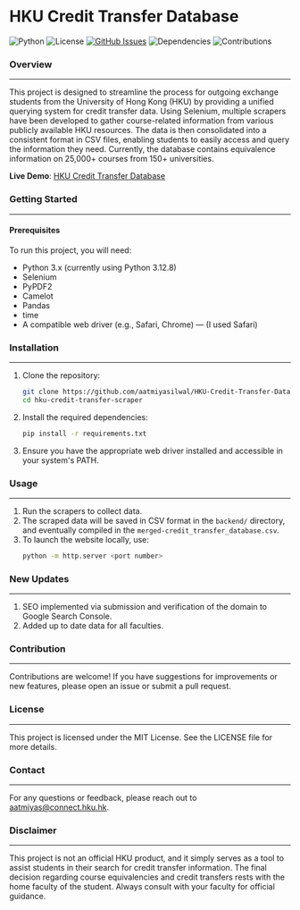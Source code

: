 # HKU Credit Transfer Database
![Python](https://img.shields.io/badge/python-3.8%2B-blue.svg)
![License](https://img.shields.io/badge/license-MIT-blue.svg)
[![GitHub Issues](https://img.shields.io/github/issues/aatmiyasilwal/HKU-Credit-Transfer-Database.svg)](https://github.com/aatmiyasilwal/HKU-Credit-Transfer-Database/issues)
![Dependencies](https://img.shields.io/badge/dependencies-up%20to%20date-brightgreen.svg)
![Contributions](https://img.shields.io/badge/contributions-welcome-brightgreen.svg)

### Overview
---
This project is designed to streamline the process for outgoing exchange students from the University of Hong Kong (HKU) by providing a unified querying system for credit transfer data. Using Selenium, multiple scrapers have been developed to gather course-related information from various publicly available HKU resources. The data is then consolidated into a consistent format in CSV files, enabling students to easily access and query the information they need. Currently, the database contains equivalence information on 25,000+ courses from 150+ universities.

**Live Demo**: [HKU Credit Transfer Database](https://credit-transfer-database.netlify.app/)

### Getting Started
---
#### Prerequisites
To run this project, you will need:
* Python 3.x (currently using Python 3.12.8)
* Selenium
* PyPDF2
* Camelot
* Pandas
* time
* A compatible web driver (e.g., Safari, Chrome) — (I used Safari)

### Installation
---
1. Clone the repository:
   ```bash
   git clone https://github.com/aatmiyasilwal/HKU-Credit-Transfer-Database.git
   cd hku-credit-transfer-scraper
   ```

2. Install the required dependencies:
   ```bash
   pip install -r requirements.txt
   ```

3. Ensure you have the appropriate web driver installed and accessible in your system's PATH.

### Usage
---
1. Run the scrapers to collect data.
2. The scraped data will be saved in CSV format in the `backend/` directory, and eventually compiled in the `merged-credit_transfer_database.csv`.
3. To launch the website locally, use:
   ```bash
   python -m http.server <port number>
   ```

### New Updates
---
1. SEO implemented via submission and verification of the domain to Google Search Console.
2. Added up to date data for all faculties.

### Contribution
---
Contributions are welcome! If you have suggestions for improvements or new features, please open an issue or submit a pull request.

### License
---
This project is licensed under the MIT License. See the LICENSE file for more details.

### Contact
---
For any questions or feedback, please reach out to aatmiyas@connect.hku.hk.

### Disclaimer
---
This project is not an official HKU product, and it simply serves as a tool to assist students in their search for credit transfer information. The final decision regarding course equivalencies and credit transfers rests with the home faculty of the student. Always consult with your faculty for official guidance.